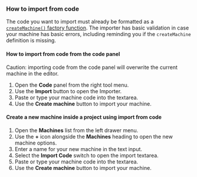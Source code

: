 ### How to import from code

The code you want to import must already be formatted as a [`createMachine()` factory function](https://xstate.js.org/docs/guides/machines.html). The importer has basic validation in case your machine has basic errors, including reminding you if the `createMachine` definition is missing.

#### How to import from code from the code panel

Caution: importing code from the code panel will overwrite the current machine in the editor.

1. Open the **Code** panel from the right tool menu.
2. Use the **Import** button to open the Importer.
3. Paste or type your machine code into the textarea.
4. Use the **Create machine** button to import your machine.

#### Create a new machine inside a project using import from code

1. Open the **Machines** list from the left drawer menu.
2. Use the **+** icon alongside the **Machines** heading to open the new machine options.
3. Enter a name for your new machine in the text input.
4. Select the **Import Code** switch to open the import textarea.
5. Paste or type your machine code into the textarea.
6. Use the **Create machine** button to import your machine.